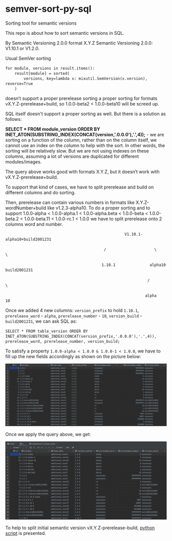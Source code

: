 # semver-sort-py-sql
Sorting tool for semantic versions

This repo is about how to sort semantic versions in SQL. 

By Semantic Versioning 2.0.0 format X.Y.Z Semantic Versioning 2.0.0: V1.10.1 or V1.2.0.

Usual SemVer sorting 
```
for module, versions in result.items():
    result[module] = sorted(
        versions, key=lambda x: mixutil.SemVersion(x.version), reverse=True
    )
```
doesn’t support a proper prerelease sorting a proper sorting for formats vX.Y.Z-prerelease+build, so 1.0.0-beta2 < 1.0.0-beta10 will be screed up.

SQL itself doesn't support a proper sorting as well. But there is a solution as follows:

**SELECT * FROM module_version ORDER BY INET_ATON(SUBSTRING_INDEX(CONCAT(version,'.0.0.0'),'.',4));** - we are sorting on a function of the column, rather than on the column itself, we cannot use an index on the column to help with the sort. In other words, the sorting will be relatively slow. But we are not using indexes on these columns, assuming a lot of versions are duplicated for different modules/images.

The query above works good with formats X.Y.Z, but it doesn’t work with vX.Y.Z-prerelease+build. 




To support that kind of cases, we have to split prerelease and build on different columns and do sorting.

Then, prerelease can contain various numbers in formats like X.Y.Z-wordNumber+build like v1.2.3-alpha10. To do a proper sorting and to support 1.0.0-alpha < 1.0.0-alpha.1 < 1.0.0-alpha.beta < 1.0.0-beta < 1.0.0-beta.2 < 1.0.0-beta.11 < 1.0.0-rc.1 < 1.0.0 we have to split prerelease onto 2 columns word and number.

 

                                                        V1.10.1-alpha10+build2001231

                                               /                     \                   \

                                              1.10.1               alpha10          build2001231

                                                                  /        \

                                                                 alpha      10

Once we added 4 new columns: 
``version_prefix`` to hold ``1.10.1``, ``prerelease_word`` - ``alpha``,  ``prerelease_number`` - ``10``,  ``version_build`` - ``build2001231``,
we can ask SQL as:

```
SELECT * FROM table_version ORDER BY INET_ATON(SUBSTRING_INDEX(CONCAT(version_prefix,'.0.0.0'),'.',4)), prerelease_word, prerelease_number, version_build;
```


To satisfy a property ``1.0.0-alpha < 1.0.0 & 1.0.0-1 < 1.0.0``, we have to fill up the new fields accordingly as shown on the picture below:

![Picture](https://github.com/kotsky/semver-sort-py-sql/blob/master/pics/initial_table.png)

Once we apply the query above, we get:

![Picture](https://github.com/kotsky/semver-sort-py-sql/blob/master/pics/sorted_table.png)

To help to split initial semantic version vX.Y.Z-prerelease-build, [python script]((https://github.com/kotsky/semver-sort-py-sql/blob/master/parsing_script.py)) is presented.